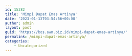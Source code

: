 ```yaml
---
id: 15382
title: 'Mimpi Dapat Emas Artinya'
date: '2023-01-13T03:54:56+00:00'
author: admin
layout: post
guid: 'https://bos.awn.biz.id/mimpi-dapat-emas-artinya/'
permalink: /mimpi-dapat-emas-artinya/
categories:
    - Uncategorized
---
```


